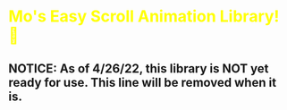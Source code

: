 # <font color="yellow">Mo's <b>Easy Scroll Animation</b> Library!  🚀</font>


## <b>NOTICE</b>: As of 4/26/22, this library is NOT yet ready for use. This line will be removed when it is.
